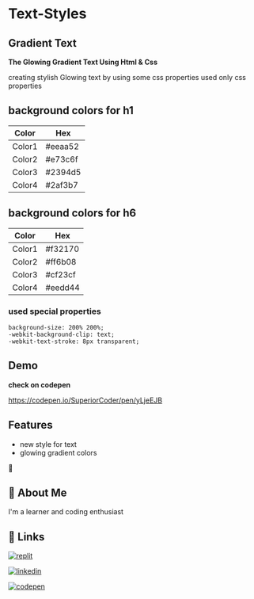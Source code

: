 
# Text-Styles

## Gradient Text

**The Glowing Gradient Text Using Html & Css**

creating stylish Glowing text by using some css properties
used only css properties 


## background colors for h1

| Color             | Hex                                                                |
| ----------------- | ------------------------------------------------------------------ |
| Color1 |  #eeaa52 |
| Color2 |  #e73c6f |
| Color3 |  #2394d5 |
| Color4 |  #2af3b7 |

## background colors for h6

| Color             | Hex                                                                |
| ----------------- | ------------------------------------------------------------------ |
| Color1 |  #f32170 |
| Color2 |  #ff6b08 |
| Color3 |  #cf23cf |
| Color4 |  #eedd44 |

### used special properties 
``` 
background-size: 200% 200%;
-webkit-background-clip: text;
-webkit-text-stroke: 8px transparent;

```

## Demo

**check on codepen**

https://codepen.io/SuperiorCoder/pen/yLjeEJB
## Features

- new style for text
- glowing gradient colors 



 👋


## 🚀 About Me
I'm a learner and coding enthusiast



## 🔗 Links
[![replit](https://img.shields.io/badge/replit-0A66C2?style=for-the-badge&logo=replit&logoColor=white)](https://replit.com/@kammarianand)

[![linkedin](https://img.shields.io/badge/linkedin-0A66C2?style=for-the-badge&logo=linkedin&logoColor=white)](https://www.linkedin.com/in/kammari-anand-504512230/)

[![codepen](https://img.shields.io/badge/codepen-0A66C2?style=for-the-badge&logo=codepen&logoColor=white)](https://codepen.io/SuperiorCoder)



